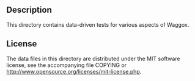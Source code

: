 Description
------------

This directory contains data-driven tests for various aspects of Waggox.

License
--------

The data files in this directory are distributed under the MIT software
license, see the accompanying file COPYING or
http://www.opensource.org/licenses/mit-license.php.

